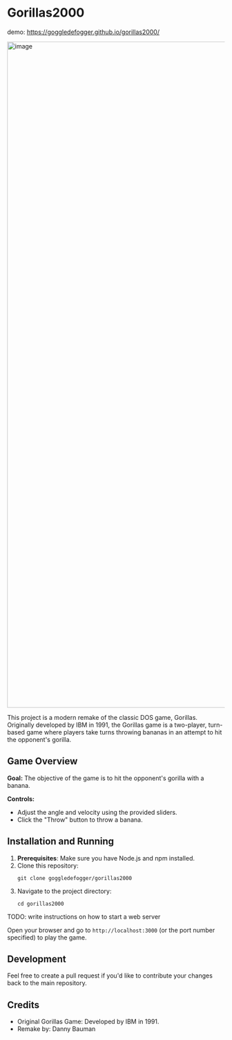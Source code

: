 # Gorillas2000

demo: https://goggledefogger.github.io/gorillas2000/

<img width="1538" alt="image" src="https://github.com/goggledefogger/gorillas2000/assets/1302107/2dfec57d-41b0-46e8-ad75-6146d2467247">


This project is a modern remake of the classic DOS game, Gorillas. Originally developed by IBM in 1991, the Gorillas game is a two-player, turn-based game where players take turns throwing bananas in an attempt to hit the opponent's gorilla.

## Game Overview

**Goal:** The objective of the game is to hit the opponent's gorilla with a banana.

**Controls:**
- Adjust the angle and velocity using the provided sliders.
- Click the "Throw" button to throw a banana.

## Installation and Running

1. **Prerequisites**: Make sure you have Node.js and npm installed.
2. Clone this repository:
   ```
   git clone goggledefogger/gorillas2000
   ```
3. Navigate to the project directory:
   ```
   cd gorillas2000
   ```

TODO: write instructions on how to start a web server

Open your browser and go to `http://localhost:3000` (or the port number specified) to play the game.

## Development

Feel free to create a pull request if you'd like to contribute your changes back to the main repository.

## Credits

- Original Gorillas Game: Developed by IBM in 1991.
- Remake by: Danny Bauman
